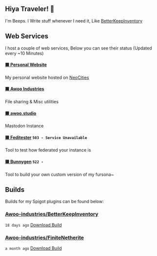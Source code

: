 ## Hiya Traveler! 👋
I'm Beeps. I Write stuff whenever I need it, Like [BetterKeepInventory](https://github.com/Awoo-Industries/BetterKeepInventory)

## Web Services
I host a couple of web services, Below you can see their status (Updated every ~10 Minutes)

#### [🟩 Personal Website](https://beeps.dev)

My personal website hosted on [NeoCities](https://neocities.org/)
#### [🟩 Awoo Industries](https://awoo.industries)

File sharing & Misc utilities
#### [🟩 awoo.studio](https://awoo.studio)

Mastodon Instance
#### [🟨 Feditester](https://feditester.beeps.dev) `503 - Service Unavailable`

Tool to test how federated your instance is
#### [🟨 Bunnygen](https://bunnygen.awoo.industries) `522 - `

Tool to build your own custom version of my fursona~

## Builds
Builds for my Spigot plugins can be found below:

### [Awoo-industries/BetterKeepInventory](https://github.com/Awoo-industries/BetterKeepInventory)

`18 days ago` [Download Build](https://github.com/Awoo-industries/BetterKeepInventory/suites/16854147061/artifacts/962636543)
### [Awoo-industries/FiniteNetherite](https://github.com/Awoo-industries/FiniteNetherite)

`a month ago` [Download Build](https://github.com/Awoo-industries/FiniteNetherite/suites/16460560295/artifacts/940707951)

